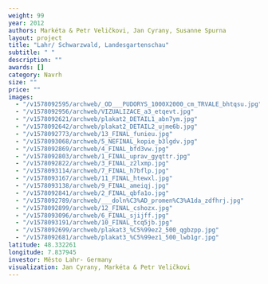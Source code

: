 ```yaml
---
weight: 99
year: 2012
authors: Markéta & Petr Veličkovi, Jan Cyrany, Susanne Spurna
layout: project
title: "Lahr/ Schwarzwald, Landesgartenschau"
subtitle: " "
description: ""
awards: []
category: Navrh
size: ""
price: ""
images:
  - "/v1578092595/archweb/_OD___PUDORYS_1000X2000_cm_TRVALE_bhtqsu.jpg"
  - "/v1578092956/archweb/VIZUALIZACE_a3_etqevt.jpg"
  - "/v1578092621/archweb/plakat2_DETAIL1_abn7ym.jpg"
  - "/v1578092642/archweb/plakat2_DETAIL2_ujme6b.jpg"
  - "/v1578092773/archweb/13_FINAL_funieu.jpg"
  - "/v1578093068/archweb/5_NEFINAL_kopie_b3lgdv.jpg"
  - "/v1578092869/archweb/4_FINAL_bfd3vw.jpg"
  - "/v1578092803/archweb/1_FINAL_uprav_gyqttr.jpg"
  - "/v1578092822/archweb/3_FINAL_z2lxmp.jpg"
  - "/v1578093114/archweb/7_FINAL_h7bflp.jpg"
  - "/v1578093167/archweb/11_FINAL_htewxl.jpg"
  - "/v1578093138/archweb/9_FINAL_ameiqj.jpg"
  - "/v1578092841/archweb/2_FINAL_qbfa1o.jpg"
  - "/v1578092789/archweb/___doln%C3%AD_promen%C3%A1da_zdfhrj.jpg"
  - "/v1578092899/archweb/12_FINAL_cshozx.jpg"
  - "/v1578093096/archweb/6_FINAL_sjijff.jpg"
  - "/v1578093191/archweb/10_FINAL_tcq5jb.jpg"
  - "/v1578092699/archweb/plakat3_%C5%99ez2_500_qgbzpp.jpg"
  - "/v1578092681/archweb/plakat3_%C5%99ez1_500_lwb1gr.jpg"
latitude: 48.332261
longitude: 7.837945
investor: Město Lahr- Germany
visualization: Jan Cyrany, Markéta & Petr Veličkovi
---
```

